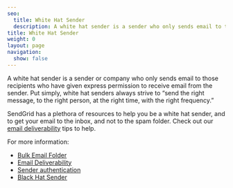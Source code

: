 ```yaml
---
seo:
  title: White Hat Sender
  description: A white hat sender is a sender who only sends email to those recipients who have given them express permission to do so.
title: White Hat Sender
weight: 0
layout: page
navigation:
  show: false
---
```


A white hat sender is a sender or company who only sends email to those recipients who have given express permission to receive email from the sender. Put simply, white hat senders always strive to “send the right message, to the right person, at the right time, with the right frequency.”

SendGrid has a plethora of resources to help you be a white hat sender, and to get your email to the inbox, and not to the spam folder. Check out our [email deliverability]({{root_url}}/glossary/email-deliverability/) tips to help.

For more information:

* [Bulk Email Folder]({{root_url}}/glossary/bulk-mail-folder/)
* [Email Deliverability]({{root_url}}/glossary/email-deliverability/)
* [Sender authentication]({{root_url}}/ui/account-and-settings/how-to-set-up-domain-authentication/)
* [Black Hat Sender]({{root_url}}/glossary/black-hat-sender/)
